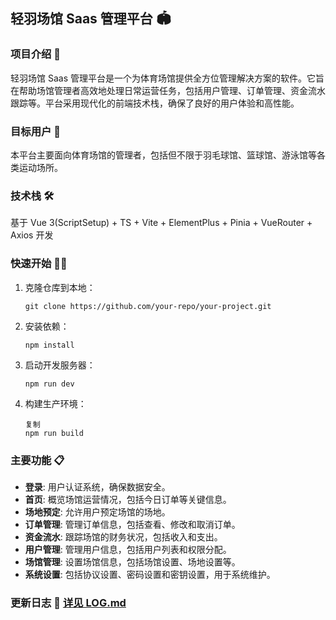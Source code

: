 ## 轻羽场馆 Saas 管理平台 🏟️

### 项目介绍 📝

轻羽场馆 Saas 管理平台是一个为体育场馆提供全方位管理解决方案的软件。它旨在帮助场馆管理者高效地处理日常运营任务，包括用户管理、订单管理、资金流水跟踪等。平台采用现代化的前端技术栈，确保了良好的用户体验和高性能。

### 目标用户 🎯

本平台主要面向体育场馆的管理者，包括但不限于羽毛球馆、篮球馆、游泳馆等各类运动场所。

### 技术栈 🛠️

基于 Vue 3(ScriptSetup) + TS + Vite + ElementPlus + Pinia + VueRouter + Axios 开发

### 快速开始 🏃‍♂️

1. 克隆仓库到本地：

   ```
   git clone https://github.com/your-repo/your-project.git
   ```

2. 安装依赖：

   ```
   npm install
   ```

3. 启动开发服务器：

   ```
   npm run dev
   ```

4. 构建生产环境：

   ```
   复制
   npm run build
   ```

### 主要功能 📋

- **登录**: 用户认证系统，确保数据安全。
- **首页**: 概览场馆运营情况，包括今日订单等关键信息。
- **场地预定**: 允许用户预定场馆的场地。
- **订单管理**: 管理订单信息，包括查看、修改和取消订单。
- **资金流水**: 跟踪场馆的财务状况，包括收入和支出。
- **用户管理**: 管理用户信息，包括用户列表和权限分配。
- **场馆管理**: 设置场馆信息，包括场馆设置、场地设置等。
- **系统设置**: 包括协议设置、密码设置和密钥设置，用于系统维护。

### 更新日志 📆 [详见 LOG.md](/LOG.md)
